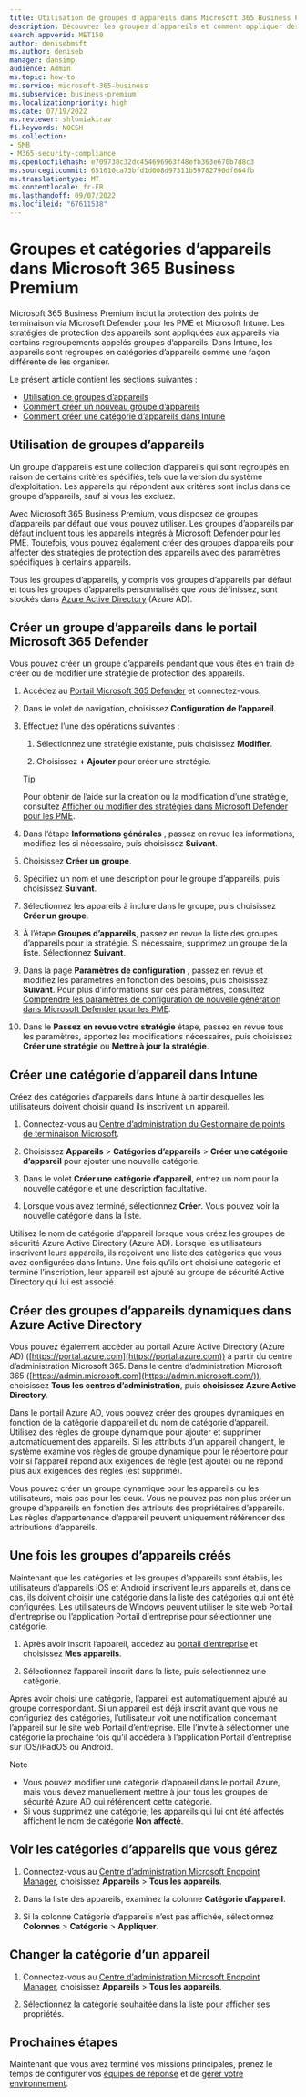 ```yaml
---
title: Utilisation de groupes d’appareils dans Microsoft 365 Business Premium
description: Découvrez les groupes d’appareils et comment appliquer des stratégies avec Intune dans Microsoft 365 Business Premium et renforcer la protection contre les cyberattaques.
search.appverid: MET150
author: denisebmsft
ms.author: deniseb
manager: dansimp
audience: Admin
ms.topic: how-to
ms.service: microsoft-365-business
ms.subservice: business-premium
ms.localizationpriority: high
ms.date: 07/19/2022
ms.reviewer: shlomiakirav
f1.keywords: NOCSH
ms.collection:
- SMB
- M365-security-compliance
ms.openlocfilehash: e709738c32dc454696963f48efb363e670b7d8c3
ms.sourcegitcommit: 651610ca73bfd1d008d97311b59782790df664fb
ms.translationtype: MT
ms.contentlocale: fr-FR
ms.lasthandoff: 09/07/2022
ms.locfileid: "67611538"
---
```

# <a name="device-groups-and-categories-in-microsoft-365-business-premium"></a>Groupes et catégories d’appareils dans Microsoft 365 Business Premium

Microsoft 365 Business Premium inclut la protection des points de terminaison via Microsoft Defender pour les PME et Microsoft Intune. Les stratégies de protection des appareils sont appliquées aux appareils via certains regroupements appelés groupes d’appareils. Dans Intune, les appareils sont regroupés en catégories d’appareils comme une façon différente de les organiser. 

Le présent article contient les sections suivantes :  

- [Utilisation de groupes d’appareils](#working-with-device-groups)
- [Comment créer un nouveau groupe d’appareils](#create-a-device-group-in-the-microsoft-365-defender-portal)
- [Comment créer une catégorie d’appareils dans Intune](#create-a-device-category-in-intune)

## <a name="working-with-device-groups"></a>Utilisation de groupes d’appareils

Un groupe d’appareils est une collection d’appareils qui sont regroupés en raison de certains critères spécifiés, tels que la version du système d’exploitation. Les appareils qui répondent aux critères sont inclus dans ce groupe d’appareils, sauf si vous les excluez.

Avec Microsoft 365 Business Premium, vous disposez de groupes d’appareils par défaut que vous pouvez utiliser. Les groupes d’appareils par défaut incluent tous les appareils intégrés à Microsoft Defender pour les PME. Toutefois, vous pouvez également créer des groupes d’appareils pour affecter des stratégies de protection des appareils avec des paramètres spécifiques à certains appareils.

Tous les groupes d’appareils, y compris vos groupes d’appareils par défaut et tous les groupes d’appareils personnalisés que vous définissez, sont stockés dans [Azure Active Directory](/azure/active-directory/fundamentals/active-directory-whatis) (Azure AD).

## <a name="create-a-device-group-in-the-microsoft-365-defender-portal"></a>Créer un groupe d’appareils dans le portail Microsoft 365 Defender

Vous pouvez créer un groupe d’appareils pendant que vous êtes en train de créer ou de modifier une stratégie de protection des appareils.

1. Accédez au [Portail Microsoft 365 Defender](https://security.microsoft.com) et connectez-vous.

2. Dans le volet de navigation, choisissez **Configuration de l’appareil**.

3. Effectuez l’une des opérations suivantes :

    1. Sélectionnez une stratégie existante, puis choisissez **Modifier**.

    2. Choisissez **+ Ajouter** pour créer une stratégie.

    > [!TIP]
    > Pour obtenir de l’aide sur la création ou la modification d’une stratégie, consultez [Afficher ou modifier des stratégies dans Microsoft Defender pour les PME](m365bp-view-edit-create-mdb-policies.md).

4. Dans l’étape **Informations générales** , passez en revue les informations, modifiez-les si nécessaire, puis choisissez **Suivant**.

5. Choisissez **Créer un groupe**.

6. Spécifiez un nom et une description pour le groupe d’appareils, puis choisissez **Suivant**.

7. Sélectionnez les appareils à inclure dans le groupe, puis choisissez **Créer un groupe**.

8. À l’étape **Groupes d’appareils**, passez en revue la liste des groupes d’appareils pour la stratégie. Si nécessaire, supprimez un groupe de la liste. Sélectionnez **Suivant**.

9. Dans la page **Paramètres de configuration** , passez en revue et modifiez les paramètres en fonction des besoins, puis choisissez **Suivant**. Pour plus d’informations sur ces paramètres, consultez [Comprendre les paramètres de configuration de nouvelle génération dans Microsoft Defender pour les PME](../security/defender-business/mdb-next-gen-configuration-settings.md).

10. Dans le **Passez en revue votre stratégie** étape, passez en revue tous les paramètres, apportez les modifications nécessaires, puis choisissez **Créer une stratégie** ou **Mettre à jour la stratégie**.

## <a name="create-a-device-category-in-intune"></a>Créer une catégorie d’appareil dans Intune

Créez des catégories d’appareils dans Intune à partir desquelles les utilisateurs doivent choisir quand ils inscrivent un appareil.

1. Connectez-vous au [Centre d’administration du Gestionnaire de points de terminaison Microsoft](https://endpoint.microsoft.com).

2. Choisissez **Appareils** > **Catégories d’appareils** > **Créer une catégorie d’appareil** pour ajouter une nouvelle catégorie.

3. Dans le volet **Créer une catégorie d’appareil**, entrez un nom pour la nouvelle catégorie et une description facultative.

4. Lorsque vous avez terminé, sélectionnez **Créer**. Vous pouvez voir la nouvelle catégorie dans la liste.

Utilisez le nom de catégorie d’appareil lorsque vous créez les groupes de sécurité Azure Active Directory (Azure AD). Lorsque les utilisateurs inscrivent leurs appareils, ils reçoivent une liste des catégories que vous avez configurées dans Intune. Une fois qu’ils ont choisi une catégorie et terminé l’inscription, leur appareil est ajouté au groupe de sécurité Active Directory qui lui est associé.

## <a name="create-dynamic-device-groups-in-azure-active-directory"></a>Créer des groupes d’appareils dynamiques dans Azure Active Directory

Vous pouvez également accéder au portail Azure Active Directory (Azure AD) ([https://portal.azure.com](https://portal.azure.com)) à partir du centre d’administration Microsoft 365. Dans le centre d’administration Microsoft 365 ([https://admin.microsoft.com](https://admin.microsoft.com/)), choisissez **Tous les centres d’administration**, puis **choisissez Azure Active Directory**.

Dans le portail Azure AD, vous pouvez créer des groupes dynamiques en fonction de la catégorie d’appareil et du nom de catégorie d’appareil. Utilisez des règles de groupe dynamique pour ajouter et supprimer automatiquement des appareils. Si les attributs d’un appareil changent, le système examine vos règles de groupe dynamique pour le répertoire pour voir si l’appareil répond aux exigences de règle (est ajouté) ou ne répond plus aux exigences des règles (est supprimé).

Vous pouvez créer un groupe dynamique pour les appareils ou les utilisateurs, mais pas pour les deux. Vous ne pouvez pas non plus créer un groupe d’appareils en fonction des attributs des propriétaires d’appareils. Les règles d’appartenance d’appareil peuvent uniquement référencer des attributions d’appareils. 

## <a name="after-device-groups-are-created"></a>Une fois les groupes d’appareils créés

Maintenant que les catégories et les groupes d’appareils sont établis, les utilisateurs d’appareils iOS et Android inscrivent leurs appareils et, dans ce cas, ils doivent choisir une catégorie dans la liste des catégories qui ont été configurées. Les utilisateurs de Windows peuvent utiliser le site web Portail d'entreprise ou l’application Portail d'entreprise pour sélectionner une catégorie.

1. Après avoir inscrit l’appareil, accédez au [portail d’entreprise](https://portal.microsoft.com) et choisissez **Mes appareils**.

2. Sélectionnez l’appareil inscrit dans la liste, puis sélectionnez une catégorie.

Après avoir choisi une catégorie, l’appareil est automatiquement ajouté au groupe correspondant. Si un appareil est déjà inscrit avant que vous ne configuriez des catégories, l’utilisateur voit une notification concernant l’appareil sur le site web Portail d’entreprise. Elle l’invite à sélectionner une catégorie la prochaine fois qu’il accédera à l’application Portail d’entreprise sur iOS/iPadOS ou Android.

> [!NOTE]
> - Vous pouvez modifier une catégorie d’appareil dans le portail Azure, mais vous devez manuellement mettre à jour tous les groupes de sécurité Azure AD qui référencent cette catégorie.
> - Si vous supprimez une catégorie, les appareils qui lui ont été affectés affichent le nom de catégorie **Non affecté**.

## <a name="view-the-categories-of-devices-that-you-manage"></a>Voir les catégories d’appareils que vous gérez

1. Connectez-vous au [Centre d’administration Microsoft Endpoint Manager](https://endpoint.microsoft.com), choisissez **Appareils** > **Tous les appareils**.

2. Dans la liste des appareils, examinez la colonne **Catégorie d’appareil**.

3. Si la colonne Catégorie d’appareils n’est pas affichée, sélectionnez **Colonnes** > **Catégorie** > **Appliquer**.

## <a name="change-the-category-of-a-device"></a>Changer la catégorie d’un appareil

1. Connectez-vous au [Centre d’administration Microsoft Endpoint Manager](https://endpoint.microsoft.com), choisissez **Appareils** > **Tous les appareils**. 

2. Sélectionnez la catégorie souhaitée dans la liste pour afficher ses propriétés.

## <a name="next-steps"></a>Prochaines étapes

Maintenant que vous avez terminé vos missions principales, prenez le temps de configurer vos [équipes de réponse](m365bp-security-incident-management.md) et de [gérer votre environnement](m365bp-maintain-environment.md).
